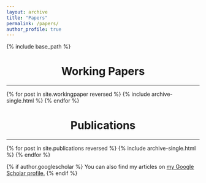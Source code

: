 ```yaml
---
layout: archive
title: "Papers"
permalink: /papers/
author_profile: true
---
```

{% include base_path %}

# <center> Working Papers </center>
- - -

{% for post in site.workingpaper reversed %}
  {% include archive-single.html %}
{% endfor %}

# <center> Publications </center>
---

{% for post in site.publications reversed %}
  {% include archive-single.html %}
{% endfor %}


{% if author.googlescholar %}
  You can also find my articles on <u><a href="{{author.googlescholar}}">my Google Scholar profile</a>.</u>
{% endif %}